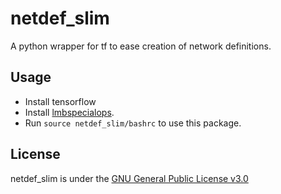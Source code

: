 # netdef_slim
A python wrapper for tf to ease creation of network definitions.

## Usage
* Install tensorflow
* Install [lmbspecialops](https://github.com/lmb-freiburg/lmbspecialops/tree/eccv18).
* Run `source netdef_slim/bashrc` to use this package.

## License

netdef_slim is under the [GNU General Public License v3.0](LICENSE.txt)

